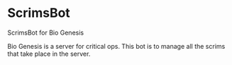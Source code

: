# ScrimsBot
ScrimsBot for Bio Genesis

Bio Genesis is a server for critical ops. This bot is to manage all the scrims that take place in the server.

